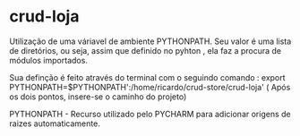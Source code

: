 # crud-loja

Utilização de uma váriavel de ambiente PYTHONPATH. Seu valor é uma lista de diretórios, ou seja, assim que definido no pyhton , ela faz a procura de módulos importados.

Sua definção é feito através do terminal com o seguindo comando : export PYTHONPATH=$PYTHONPATH':/home/ricardo/crud-store/crud-loja' ( Após os dois pontos, insere-se o caminho do projeto)

PYTHONPATH - Recurso utilizado pelo PYCHARM para adicionar origens de raizes automaticamente.
